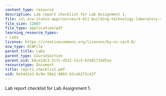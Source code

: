 ```yaml
---
content_type: resource
description: Lab report checklist for Lab Assignment 1.
file: /ol-ocw-studio-app/courses/4-411-building-technology-laboratory-spring-2004/be5441e16c9e59a1806362ceb272c42f_reprt1_checklist.pdf
file_size: 12687
file_type: application/pdf
learning_resource_types:
- Labs
license: https://creativecommons.org/licenses/by-nc-sa/4.0/
ocw_type: OCWFile
parent_title: Labs
parent_type: CourseSection
parent_uid: b8ce1dc3-2c7c-d522-11c5-67a01725d51e
resourcetype: Document
title: reprt1_checklist.pdf
uid: be5441e1-6c9e-59a1-8063-62ceb272c42f
---
```

Lab report checklist for Lab Assignment 1.